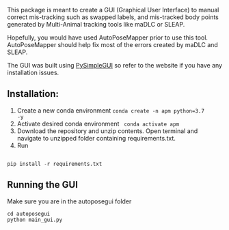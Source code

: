 This package is meant to create a GUI (Graphical User Interface) to manual 
correct mis-tracking such as swapped labels, and mis-tracked body points 
generated by Multi-Animal tracking tools like maDLC or SLEAP.

Hopefully, you would have used AutoPoseMapper prior to use this tool. 
AutoPoseMapper should help fix most of the errors created by maDLC and SLEAP.

The GUI was built using [PySimpleGUI](https://www.pysimplegui.org/en/latest/) 
so refer to the website if you have any installation issues.

## Installation:
1. Create a new conda environment <code>conda create -n apm python=3.7 -y </code>
2. Activate desired conda environment <code> conda activate apm </code>
3. Download the repository and unzip contents. Open terminal and 
navigate to unzipped folder containing requirements.txt.
4. Run   
<code>
pip install -r requirements.txt  
</code>  

## Running the GUI
Make sure you are in the autoposegui folder
```commandline
cd autoposegui
python main_gui.py
```
